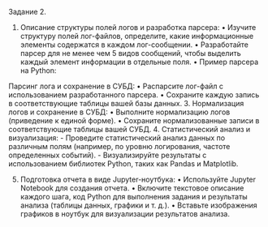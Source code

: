 Задание 2. 
1.	Описание структуры полей логов и разработка парсера: 
•	Изучите структуру полей лог-файлов, определите, какие информационные элементы содержатся в каждом лог-сообщении. 
•	Разработайте парсер для не менее чем 5 видов сообщений, чтобы выделить каждый элемент информации в отдельные поля. 
•	Пример парсера на Python:
 
Парсинг лога и сохранение в СУБД: 
•	Распарсите лог-файл с использованием разработанного парсера.
•	Сохраните каждую запись в соответствующие таблицы вашей базы данных. 
3. Нормализация логов и сохранение в СУБД: 
•	Выполните нормализацию логов (приведение к единой форме).
•	Сохраните нормализованные записи в соответствующие таблицы вашей СУБД. 
4. Статистический анализ и визуализация: - Проведите статистический анализ данных по различным полям (например, по уровню логирования, частоте определенных событий). - Визуализируйте результаты с использованием библиотек Python, таких как Pandas и Matplotlib. 
 
5. Подготовка отчета в виде Jupyter-ноутбука: 
•	Используйте Jupyter Notebook для создания отчета. 
•	Включите текстовое описание каждого шага, код Python для выполнения задания и результаты анализа (таблицы данных, графики и т. д.). 
•	Вставьте изображения графиков в ноутбук для визуализации результатов анализа.  
